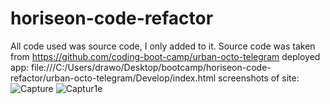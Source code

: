 # horiseon-code-refactor
All code used was source code, I only added to it.
Source code was taken from https://github.com/coding-boot-camp/urban-octo-telegram 
deployed app: file:///C:/Users/drawo/Desktop/bootcamp/horiseon-code-refactor/urban-octo-telegram/Develop/index.html 
screenshots of site:
![Capture](https://user-images.githubusercontent.com/127268289/226425741-c47188cd-f3be-4edf-a3e9-985c3a230a79.PNG)
![Captur1e](https://user-images.githubusercontent.com/127268289/226425761-f7205eb4-915c-4567-b904-2494e6c37b4b.PNG)
